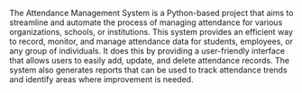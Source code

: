 The Attendance Management System is a Python-based project that aims to streamline and
automate the process of managing attendance for various organizations, schools, or institutions.
This system provides an efficient way to record, monitor, and manage attendance data for
students, employees, or any group of individuals. It does this by providing a user-friendly
interface that allows users to easily add, update, and delete attendance records. The system
also generates reports that can be used to track attendance trends and identify areas where
improvement is needed.

